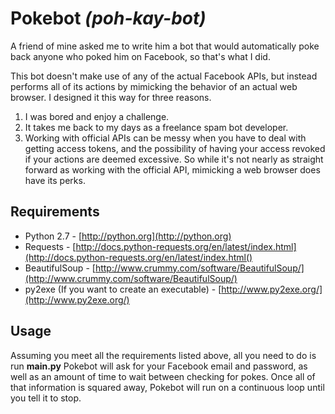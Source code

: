 Pokebot _(poh-kay-bot)_
=======================
A friend of mine asked me to write him a bot that would automatically poke back anyone who poked him on Facebook, so that's what I did.

This bot doesn't make use of any of the actual Facebook APIs, but instead performs all of its actions by mimicking the behavior of an actual web browser.  I designed it this way for three reasons.

1. I was bored and enjoy a challenge.
2. It takes me back to my days as a freelance spam bot developer.
3. Working with official APIs can be messy when you have to deal with getting access tokens, and the possibility of having your access revoked if your actions are deemed excessive.  So while it's not nearly as straight forward as working with the official API, mimicking a web browser does have its perks.

Requirements
------------

* Python 2.7 - [http://python.org](http://python.org)
* Requests - [http://docs.python-requests.org/en/latest/index.html](http://docs.python-requests.org/en/latest/index.html()
* BeautifulSoup - [http://www.crummy.com/software/BeautifulSoup/](http://www.crummy.com/software/BeautifulSoup/)
* py2exe (If you want to create an executable) - [http://www.py2exe.org/](http://www.py2exe.org/)

Usage
-----
Assuming you meet all the requirements listed above, all you need to do is run __main.py__  Pokebot will ask for your Facebook email and password, as well as an amount of time to wait between checking for pokes.  Once all of that information is squared away, Pokebot will run on a continuous loop until you tell it to stop.